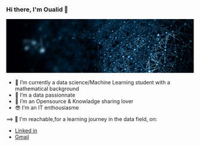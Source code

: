 ### Hi there, I'm Oualid  👋

![Intro image](r_python.jpg)

- 🔭 I’m currently a data science/Machine Learning student with a mathematical background
- 🌱 I’m a data passionnate 
- 👯 I’m an Opensource & Knowladge sharing lover 
- 😎 I’m an IT enthousiasme

==> 📒 I'm reachable,for a learning journey in the data field, on:
  - [Linked in](https://www.linkedin.com/in/oualid-lamrini/)
  - [Gmail](Lamrini3004@gmail.com)

